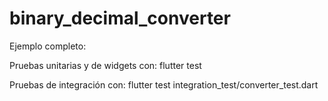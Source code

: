 # binary_decimal_converter

Ejemplo completo:

Pruebas unitarias y de widgets con: flutter test

Pruebas de integración con: flutter test integration_test/converter_test.dart 